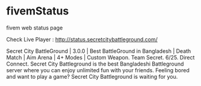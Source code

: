 # fivemStatus
fivem web status page


Check Live Player : http://status.secretcitybattleground.com/

Secret City BattleGround | 3.0.0 | Best BattleGround in Bangladesh | Death Match | Aim Arena | 4+ Modes | Custom Weapon. Team Secret. 6/25. Direct Connect.
Secret City Battleground is the best Bangladeshi Battleground server where you can enjoy unlimited fun with your friends. Feeling bored and want to play a game? Secret City Battleground is waiting for you.
